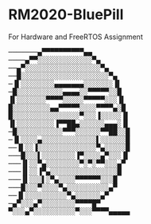 # RM2020-BluePill
For Hardware and FreeRTOS Assignment <br>

<pre>
───────▄▀▀▀▀▀▀▀▀▀▀▄▄
────▄▀▀░░░░░░░░░░░░░▀▄
──▄▀░░░░░░░░░░░░░░░░░░▀▄
──█░░░░░░░░░░░░░░░░░░░░░▀▄
─▐▌░░░░░░░░▄▄▄▄▄▄▄░░░░░░░▐▌
─█░░░░░░░░░░░▄▄▄▄░░▀▀▀▀▀░░█
▐▌░░░░░░░▀▀▀▀░░░░░▀▀▀▀▀░░░▐▌
█░░░░░░░░░▄▄▀▀▀▀▀░░░░▀▀▀▀▄░█
█░░░░░░░░░░░░░░░░▀░░░▐░░░░░▐▌
▐▌░░░░░░░░░▐▀▀██▄░░░░░░▄▄▄░▐▌
─█░░░░░░░░░░░▀▀▀░░░░░░▀▀██░░█
─▐▌░░░░▄░░░░░░░░░░░░░▌░░░░░░█
──▐▌░░▐░░░░░░░░░░░░░░▀▄░░░░░█
───█░░░▌░░░░░░░░▐▀░░░░▄▀░░░▐▌
───▐▌░░▀▄░░░░░░░░▀░▀░▀▀░░░▄▀
───▐▌░░▐▀▄░░░░░░░░░░░░░░░░█
───▐▌░░░▌░▀▄░░░░▀▀▀▀▀▀░░░█
───█░░░▀░░░░▀▄░░░░░░░░░░▄▀
──▐▌░░░░░░░░░░▀▄░░░░░░▄▀
─▄▀░░░▄▀░░░░░░░░▀▀▀▀█▀
▀░░░▄▀░░░░░░░░░░▀░░░▀▀▀▀▄▄▄▄▄
</pre>